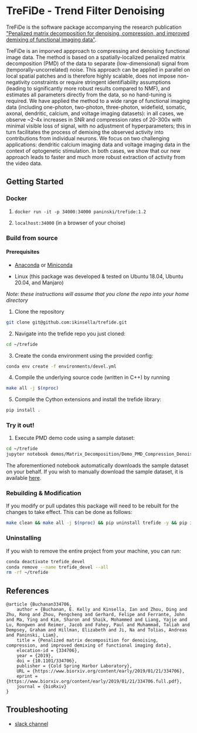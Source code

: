 # TreFiDe - Trend Filter Denoising

TreFiDe is the software package accompanying the research publication
["Penalized matrix decomposition for denoising, compression, and improved
demixing of functional imaging data"](https://doi.org/10.1101/334706).

TreFiDe is an imporved appproach to compressing and denoising functional image
data. The method is based on a spatially-localized penalized matrix
decomposition (PMD) of the data to separate (low-dimensional) signal from
(temporally-uncorrelated) noise. This approach can be applied in parallel on
local spatial patches and is therefore highly scalable, does not impose
non-negativity constraints or require stringent identifiability assumptions
(leading to significantly more robust results compared to NMF), and estimates
all parameters directly from the data, so no hand-tuning is required. We have
applied the method to a wide range of functional imaging data (including
one-photon, two-photon, three-photon, widefield, somatic, axonal, dendritic,
calcium, and voltage imaging datasets): in all cases, we observe ~2-4x
increases in SNR and compression rates of 20-300x with minimal visible loss of
signal, with no adjustment of hyperparameters; this in turn facilitates the
process of demixing the observed activity into contributions from individual
neurons. We focus on two challenging applications: dendritic calcium imaging
data and voltage imaging data in the context of optogenetic stimulation. In
both cases, we show that our new approach leads to faster and much more robust
extraction of activity from the video data.

## Getting Started

### Docker

1. `docker run -it -p 34000:34000 paninski/trefide:1.2`

2. `localhost:34000` (in a browser of your choise)

### Build from source

#### Prerequisites

- [Anaconda](https://docs.anaconda.com/anaconda/install/) or
  [Miniconda](https://docs.conda.io/projects/continuumio-conda/en/latest/user-guide/install/)

- Linux (this package was developed & tested on Ubuntu 18.04, Ubuntu 20.04, and Manjaro)

*Note: these instructions will assume that you clone the repo into your home
directory*

1. Clone the repository

```Bash
git clone git@github.com:ikinsella/trefide.git
```

2. Navigate into the trefide repo you just cloned:
```Bash
cd ~/trefide
```

3. Create the conda environment using the provided config:
```Bash
conda env create -f environments/devel.yml
```

4. Compile the underlying source code (written in C++) by running

```Bash
make all -j $(nproc)
```

5. Compile the Cython extensions and install the trefide library:
```Bash
pip install .
```

### Try it out!

1. Execute PMD demo code using a sample dataset:

```Bash
cd ~/trefide
jupyter notebook demos/Matrix_Decomposition/Demo_PMD_Compression_Denoising.ipynb --no-browser --port=34000
```

The aforementioned notebook automatically downloads the sample dataset on your
behalf. If you wish to manually download the sample dataset, it is available
[here](https://drive.google.com/file/d/1v8E61-mKwyGNVPQFrLabsLsjA-l6D21E/view?usp=sharing).

### Rebuilding & Modification
If you modify or pull updates this package will need to be rebuilt for the
changes to take effect. This can be done as follows:

```Bash
make clean && make all -j $(nproc) && pip uninstall trefide -y && pip install .
```

### Uninstalling
If you wish to remove the entire project from your machine, you can run:

```Bash
conda deactivate trefide_devel
conda remove --name trefide_devel --all
rm -rf ~/trefide
```

## References
```
@article {Buchanan334706,
    author = {Buchanan, E. Kelly and Kinsella, Ian and Zhou, Ding and Zhu, Rong and Zhou, Pengcheng and Gerhard, Felipe and Ferrante, John and Ma, Ying and Kim, Sharon and Shaik, Mohammed and Liang, Yajie and Lu, Rongwen and Reimer, Jacob and Fahey, Paul and Muhammad, Taliah and Dempsey, Graham and Hillman, Elizabeth and Ji, Na and Tolias, Andreas and Paninski, Liam},
    title = {Penalized matrix decomposition for denoising, compression, and improved demixing of functional imaging data},
    elocation-id = {334706},
    year = {2019},
    doi = {10.1101/334706},
    publisher = {Cold Spring Harbor Laboratory},
    URL = {https://www.biorxiv.org/content/early/2019/01/21/334706},
    eprint = {https://www.biorxiv.org/content/early/2019/01/21/334706.full.pdf},
    journal = {bioRxiv}
}
```

## Troubleshooting

- [slack channel](https://join.slack.com/t/trefide/shared_invite/enQtMzc5NDM4MDk4OTgxLWE0NjNhZGE5N2VlMTcxNGEwODhkMmFlMjcyYmIzYTdkOGVkYThhNjdkMzEyZmM1NzIzYzc0NTZkYmVjMDY5ZTg)
